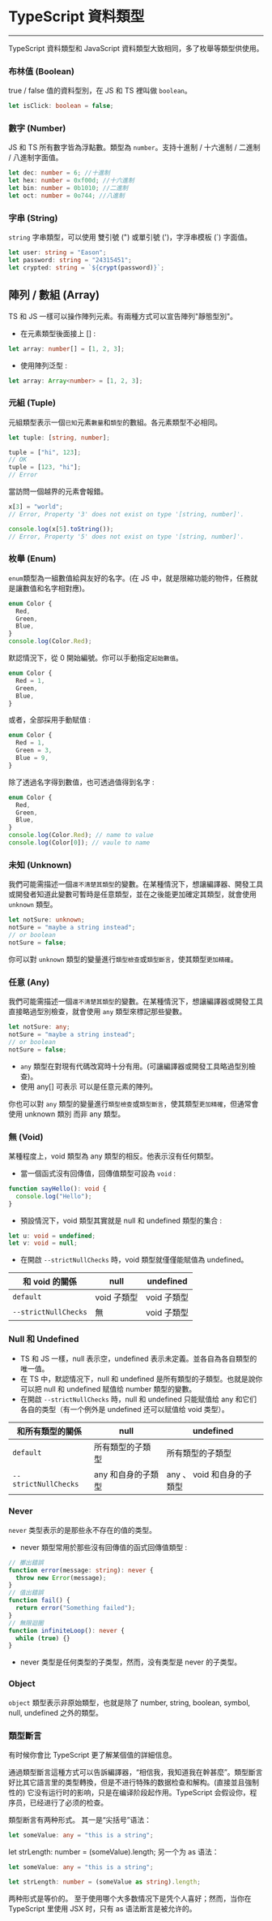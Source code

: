 # TypeScript 資料類型

---

TypeScript 資料類型和 JavaScript 資料類型大致相同，多了枚舉等類型供使用。

### 布林值 (Boolean)

true / false 值的資料型別，在 JS 和 TS 裡叫做 `boolean`。

```ts
let isClick: boolean = false;
```

### 數字 (Number)

JS 和 TS 所有數字皆為浮點數。類型為 `number`。支持十進制 / 十六進制 / 二進制 / 八進制字面值。

```ts
let dec: number = 6; //十進制
let hex: number = 0xf00d; //十六進制
let bin: number = 0b1010; //二進制
let oct: number = 0o744; //八進制
```

### 字串 (String)

`string` 字串類型，可以使用 雙引號 (") 或單引號 (')，字浮串模板 (`) 字面值。

```ts
let user: string = "Eason";
let password: string = "24315451";
let crypted: string = `${crypt(password)}`;
```

## 陣列 / 數組 (Array)

TS 和 JS 一樣可以操作陣列元素。有兩種方式可以宣告陣列"靜態型別"。

- 在元素類型後面接上 [] :

```ts
let array: number[] = [1, 2, 3];
```

- 使用陣列泛型 :

```ts
let array: Array<number> = [1, 2, 3];
```

### 元組 (Tuple)

元組類型表示一個`已知`元素`數量`和`類型`的數組。各元素類型不必相同。

```ts
let tuple: [string, number];

tuple = ["hi", 123];
// OK
tuple = [123, "hi"];
// Error
```

當訪問一個越界的元素會報錯。

```ts
x[3] = "world";
// Error, Property '3' does not exist on type '[string, number]'.

console.log(x[5].toString());
// Error, Property '5' does not exist on type '[string, number]'.
```

### 枚舉 (Enum)

`enum`類型為一組數值給與友好的名字。(在 JS 中，就是限縮功能的物件，任務就是讓數值和名字相對應)。

```ts
enum Color {
  Red,
  Green,
  Blue,
}
console.log(Color.Red);
```

默認情況下，從 0 開始編號。你可以手動指定`起始數值`。

```ts
enum Color {
  Red = 1,
  Green,
  Blue,
}
```

或者，全部採用手動賦值 :

```ts
enum Color {
  Red = 1,
  Green = 3,
  Blue = 9,
}
```

除了透過名字得到數值，也可透過值得到名字 :

```ts
enum Color {
  Red,
  Green,
  Blue,
}
console.log(Color.Red); // name to value
console.log(Color[0]); // vaule to name
```

### 未知 (Unknown)

我們可能需描述一個`還不清楚其類型`的變數。在某種情況下，想讓編譯器、開發工具或開發者知道此變數可暫時是任意類型，並在之後能更加確定其類型，就會使用 `unknown` 類型。

```ts
let notSure: unknown;
notSure = "maybe a string instead";
// or boolean
notSure = false;
```

你可以對 `unknown` 類型的變量進行`類型檢查`或`類型斷言`，使其類型`更加精確`。

### 任意 (Any)

我們可能需描述一個`還不清楚其類型`的變數。在某種情況下，想讓編譯器或開發工具直接略過型別檢查，就會使用 `any` 類型來標記那些變數。

```ts
let notSure: any;
notSure = "maybe a string instead";
// or boolean
notSure = false;
```

- `any` 類型在對現有代碼改寫時十分有用。(可讓編譯器或開發工具略過型別檢查)。
- 使用 any[] 可表示 可以是任意元素的陣列。

你也可以對 `any` 類型的變量進行`類型檢查`或`類型斷言`，使其類型`更加精確`，但通常會使用 unknown 類別 而非 any 類型。

### 無 (Void)

某種程度上，void 類型為 any 類型的相反。他表示沒有任何類型。

- 當一個函式沒有回傳值，回傳值類型可設為 `void` :

```ts
function sayHello(): void {
  console.log("Hello");
}
```

- 預設情況下，void 類型其實就是 null 和 undefined 類型的集合 :

```ts
let u: void = undefined;
let v: void = null;
```

- 在開啟 `--strictNullChecks` 時，void 類型就僅僅能賦值為 undefined。

| 和 void 的關係       | null        | undefined   |
| -------------------- | ----------- | ----------- |
| `default`            | void 子類型 | void 子類型 |
| `--strictNullChecks` | 無          | void 子類型 |

### Null 和 Undefined

- TS 和 JS 一樣，null 表示空，undefined 表示未定義。並各自為各自類型的唯一值。
- 在 TS 中，默認情况下，null 和 undefined 是所有類型的子類型。也就是說你可以把 null 和 undefined 赋值给 number 類型的變數。
- 在開啟 `--strictNullChecks` 時，null 和 undefined 只能赋值给 any 和它们各自的类型（有一个例外是 undefined 还可以赋值给 void 类型）。

| 和所有類型的關係     | null               | undefined                  |
| -------------------- | ------------------ | -------------------------- |
| `default`            | 所有類型的子類型   | 所有類型的子類型           |
| `--strictNullChecks` | any 和自身的子類型 | any 、 void 和自身的子類型 |

### Never

`never` 类型表示的是那些永不存在的值的类型。

- never 類型常用於那些沒有回傳值的函式回傳值類型 :

```ts
// 擲出錯誤
function error(message: string): never {
  throw new Error(message);
}
// 值出錯誤
function fail() {
  return error("Something failed");
}
// 無限迴圈
function infiniteLoop(): never {
  while (true) {}
}
```

- never 类型是任何类型的子类型，然而，没有类型是 never 的子类型。

### Object

`object` 類型表示非原始類型，也就是除了 number, string, boolean, symbol, null, undefined 之外的類型。

### 類型斷言

有时候你會比 TypeScript 更了解某個值的詳細信息。

通過類型斷言這種方式可以告訴編譯器，“相信我，我知道我在幹甚麼”。類型斷言好比其它語言里的类型轉換，但是不进行特殊的数据检查和解构。(直接並且強制性的) 它没有运行时的影响，只是在编译阶段起作用。TypeScript 会假设你，程序员，已经进行了必须的检查。

類型断言有两种形式。 其一是“尖括号”语法：

```ts
let someValue: any = "this is a string";
```

let strLength: number = (<string>someValue).length;
另一个为 as 语法：

```ts
let someValue: any = "this is a string";
```

```ts
let strLength: number = (someValue as string).length;
```

两种形式是等价的。 至于使用哪个大多数情况下是凭个人喜好；然而，当你在 TypeScript 里使用 JSX 时，只有 as 语法断言是被允许的。
